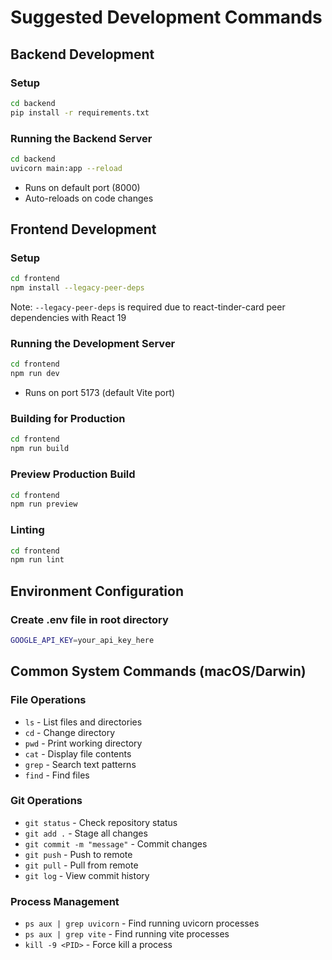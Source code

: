 # Suggested Development Commands

## Backend Development

### Setup
```bash
cd backend
pip install -r requirements.txt
```

### Running the Backend Server
```bash
cd backend
uvicorn main:app --reload
```
- Runs on default port (8000)
- Auto-reloads on code changes

## Frontend Development

### Setup
```bash
cd frontend
npm install --legacy-peer-deps
```
Note: `--legacy-peer-deps` is required due to react-tinder-card peer dependencies with React 19

### Running the Development Server
```bash
cd frontend
npm run dev
```
- Runs on port 5173 (default Vite port)

### Building for Production
```bash
cd frontend
npm run build
```

### Preview Production Build
```bash
cd frontend
npm run preview
```

### Linting
```bash
cd frontend
npm run lint
```

## Environment Configuration

### Create .env file in root directory
```bash
GOOGLE_API_KEY=your_api_key_here
```

## Common System Commands (macOS/Darwin)

### File Operations
- `ls` - List files and directories
- `cd` - Change directory
- `pwd` - Print working directory
- `cat` - Display file contents
- `grep` - Search text patterns
- `find` - Find files

### Git Operations
- `git status` - Check repository status
- `git add .` - Stage all changes
- `git commit -m "message"` - Commit changes
- `git push` - Push to remote
- `git pull` - Pull from remote
- `git log` - View commit history

### Process Management
- `ps aux | grep uvicorn` - Find running uvicorn processes
- `ps aux | grep vite` - Find running vite processes
- `kill -9 <PID>` - Force kill a process
